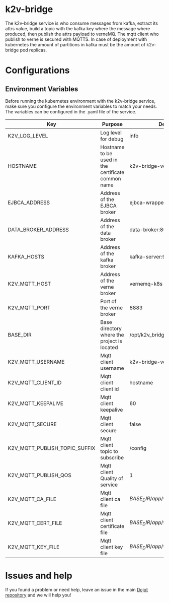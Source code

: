 # **k2v-bridge**

The k2v-bridge service is who consume messages from kafka, extract its attrs value, build a topic with the kafka key where the message where produced, then publish the attrs payload to verneMQ. The mqtt client who publish to verne is secured with MQTTS.
In case of deployment with kubernetes the amount of partitions in kafka must be the amount of k2v-bridge pod replicas.

# **Configurations**

## **Environment Variables**

Before running the kubernetes environment with the k2v-bridge service, make sure you configure the environment variables to match your needs. The variables can be configured in the .yaml file of the service.

Key                      | Purpose                                                             | Default Value       | Valid Values   |
------------------------ | ------------------------------------------------------------------- | ------------------- | -------------- |
K2V_LOG_LEVEL            | Log level for debug                                                 | info                | string         |F
HOSTNAME                 | Hostname to be used in the certificate common name                  | k2v-bridge-verne    | hostname/IP    |
EJBCA_ADDRESS            | Address of the EJBCA broker                                         | ejbca-wrapper:5583  | hostname/IP    |
DATA_BROKER_ADDRESS      | Address of the data broker                                          | data-broker:80      | hostname/IP    |
KAFKA_HOSTS              | Address of the kafka broker                                         | kafka-server:9092   | hostname/IP    |
K2V_MQTT_HOST            | Address of the verne broker                                         | vernemq-k8s         | hostname/IP    |
K2V_MQTT_PORT            | Port of the verne broker                                            | 8883                | integer        |
BASE_DIR                 | Base directory where the project is located                         | /opt/k2v_bridge     | string         |
K2V_MQTT_USERNAME        | Mqtt client username                                                | k2v-bridge-verne    | string         |
K2V_MQTT_CLIENT_ID       | Mqtt client client id                                               | hostname            | string         |
K2V_MQTT_KEEPALIVE       | Mqtt client keepalive                                               | 60                  | integer        |
K2V_MQTT_SECURE          | Mqtt client secure                                                  | false               | boolean/string/integer  |
K2V_MQTT_PUBLISH_TOPIC_SUFFIX   | Mqtt client topic to subscribe                               | /config             | string                   |
K2V_MQTT_PUBLISH_QOS     | Mqtt client Quality of service                                      | 1                   | integer                  |
K2V_MQTT_CA_FILE         | Mqtt client ca file                                                 | ${BASE_DIR}/app/verne/${HOSTNAME}.ca | string  |
K2V_MQTT_CERT_FILE       | Mqtt client certificate file                                        | ${BASE_DIR}/app/verne/${HOSTNAME}.crt| string  |
K2V_MQTT_KEY_FILE        | Mqtt client key file                                                | ${BASE_DIR}/app/verne/${HOSTNAME}.key| string  |

# **Issues and help**

If you found a problem or need help, leave an issue in the main [Dojot repository](https://github.com/dojot/dojot) and we will help you!